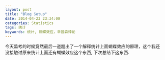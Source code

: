 ```yaml
---
layout: post
title: "Blog Setup"
date: 2014-04-23 23:34:00
categories: Statistics
tags: 统计  
keywords: 统计, 蝴蝶效应，辛普森悖论
---
```


今天监考的时候竟然最后一道题出了一个解释统计上面蝴蝶效应的原理，这个我还没接触过原来统计上面还有蝴蝶效应这个东西, 下次总结下这东西.

